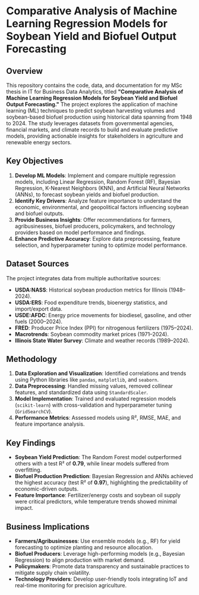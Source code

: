 # Comparative Analysis of Machine Learning Regression Models for Soybean Yield and Biofuel Output Forecasting

## Overview
This repository contains the code, data, and documentation for my MSc thesis in IT for Business Data Analytics, titled **"Comparative Analysis of Machine Learning Regression Models for Soybean Yield and Biofuel Output Forecasting."** The project explores the application of machine learning (ML) techniques to predict soybean harvesting volumes and soybean-based biofuel production using historical data spanning from 1948 to 2024. The study leverages datasets from governmental agencies, financial markets, and climate records to build and evaluate predictive models, providing actionable insights for stakeholders in agriculture and renewable energy sectors.

## Key Objectives
1. **Develop ML Models**: Implement and compare multiple regression models, including Linear Regression, Random Forest (RF), Bayesian Regression, K-Nearest Neighbors (KNN), and Artificial Neural Networks (ANNs), to forecast soybean yields and biofuel production.
2. **Identify Key Drivers**: Analyze feature importance to understand the economic, environmental, and geopolitical factors influencing soybean and biofuel outputs.
3. **Provide Business Insights**: Offer recommendations for farmers, agribusinesses, biofuel producers, policymakers, and technology providers based on model performance and findings.
4. **Enhance Predictive Accuracy**: Explore data preprocessing, feature selection, and hyperparameter tuning to optimize model performance.

## Dataset Sources
The project integrates data from multiple authoritative sources:
- **USDA:NASS**: Historical soybean production metrics for Illinois (1948–2024).
- **USDA:ERS**: Food expenditure trends, bioenergy statistics, and import/export data.
- **USDE:AFDC**: Energy price movements for biodiesel, gasoline, and other fuels (2000–2024).
- **FRED**: Producer Price Index (PPI) for nitrogenous fertilizers (1975–2024).
- **Macrotrends**: Soybean commodity market prices (1971–2024).
- **Illinois State Water Survey**: Climate and weather records (1989–2024).

## Methodology
1. **Data Exploration and Visualization**: Identified correlations and trends using Python libraries like `pandas`, `matplotlib`, and `seaborn`.
2. **Data Preprocessing**: Handled missing values, removed collinear features, and standardized data using `StandardScaler`.
3. **Model Implementation**: Trained and evaluated regression models (`scikit-learn`) with cross-validation and hyperparameter tuning (`GridSearchCV`).
4. **Performance Metrics**: Assessed models using R², RMSE, MAE, and feature importance analysis.

## Key Findings
- **Soybean Yield Prediction**: The Random Forest model outperformed others with a test R² of **0.79**, while linear models suffered from overfitting.
- **Biofuel Production Prediction**: Bayesian Regression and ANNs achieved the highest accuracy (test R² of **0.97**), highlighting the predictability of economic-driven outputs.
- **Feature Importance**: Fertilizer/energy costs and soybean oil supply were critical predictors, while temperature trends showed minimal impact.

## Business Implications
- **Farmers/Agribusinesses**: Use ensemble models (e.g., RF) for yield forecasting to optimize planting and resource allocation.
- **Biofuel Producers**: Leverage high-performing models (e.g., Bayesian Regression) to align production with market demand.
- **Policymakers**: Promote data transparency and sustainable practices to mitigate supply chain volatility.
- **Technology Providers**: Develop user-friendly tools integrating IoT and real-time monitoring for precision agriculture.

